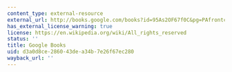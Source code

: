 ```yaml
---
content_type: external-resource
external_url: http://books.google.com/books?id=95As2OF67f0C&pg=PAfrontcover
has_external_license_warning: true
license: https://en.wikipedia.org/wiki/All_rights_reserved
status: ''
title: Google Books
uid: d3a0d8ce-2860-43de-a34b-7e26f67ec280
wayback_url: ''
---
```

